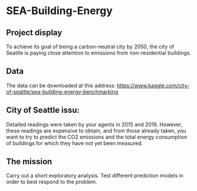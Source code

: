 # SEA-Building-Energy

## Project display
To achieve its goal of being a carbon-neutral city by 2050, the city of Seattle is paying close attention to emissions from non-residential buildings.

## Data
The data can be downloaded at this address: https://www.kaggle.com/city-of-seattle/sea-building-energy-benchmarking

## City of Seattle issu:
Detailed readings were taken by your agents in 2015 and 2016. However, these readings are expensive to obtain, and from those already taken, you want to try to predict the CO2 emissions and the total energy consumption of buildings for which they have not yet been measured.

## The mission
Carry out a short exploratory analysis.
Test different prediction models in order to best respond to the problem.

